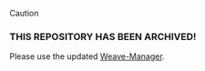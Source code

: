 > [!CAUTION]  
> ### THIS REPOSITORY HAS BEEN ARCHIVED!
> Please use the updated [Weave-Manager](https://github.com/Weave-MC/Weave-Manager).
